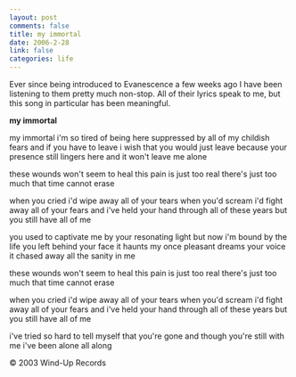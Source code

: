```yaml
--- 
layout: post
comments: false
title: my immortal
date: 2006-2-28
link: false
categories: life
---
```

Ever since being introduced to Evanescence a few weeks ago I have been listening to them pretty much non-stop. All of their lyrics speak to me, but this song in particular has been meaningful.

<strong>my immortal</strong>

my immortal
i'm so tired of being here
suppressed by all of my childish fears
and if you have to leave
i wish that you would just leave
because your presence still lingers here
and it won't leave me alone

these wounds won't seem to heal
this pain is just too real
there's just too much that time cannot erase

when you cried i'd wipe away all of your tears
when you'd scream i'd fight away all of your fears
and i've held your hand through all of these years
but you still have all of me

you used to captivate me
by your resonating light
but now i'm bound by the life you left behind
your face it haunts my once pleasant dreams
your voice it chased away all the sanity in me

these wounds won't seem to heal
this pain is just too real
there's just too much that time cannot erase

when you cried i'd wipe away all of your tears
when you'd scream i'd fight away all of your fears
and i've held your hand through all of these years
but you still have all of me

i've tried so hard to tell myself that you're gone
and though you're still with me
i've been alone all along

© 2003 Wind-Up Records
